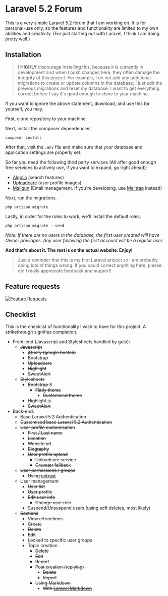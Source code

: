 # Laravel 5.2 Forum

This is a very simple Laravel 5.2 forum that I am working on. It is for personal-use only, so the features and functionality are limited to my own abilities and creativity. (For just starting out with Laravel, I think I am doing pretty well.)

## Installation

> I **HIGHLY** discourage installing this, because it is currently in development and when I push changes here; they often damage the integrity of this project.
> For example, I do not add any additional migrations to create or update columns in the database; I just edit the previous migrations and reset my database.
> I want to get everything correct before I say it's good enough to clone to your machine.

If you want to ignore the above statement, download, and use this for yourself, you may.

First, clone repository to your machine.

Next, install the composer dependencies.
```
composer install
```

After that, visit the `.env` file and make sure that your database and application settings are properly set.

So far you need the following third party services (All offer good enough free services to actively use, if you want to expand, go right ahead):

- [Algolia](https://www.algolia.com/) (search features)
- [Uploadcare](https://uploadcare.com/) (user profile images)
- [Mailgun](https://www.mailgun.com/) (Email management. If you're developing, use [Mailtrap](https://mailtrap.io/) instead)

Next, run the migrations.
```
php artisan migrate
```

Lastly, in order for the roles to work, we'll install the default roles.
```
php artisan migrate --seed
```

*Note: If there are no users in the database, the first user created will have Owner privilages. Any user following the first account will be a regular user.*

**And that's about it. The rest is on the actual website. Enjoy!**

> Just a reminder that this is my first Laravel project so I am probably doing lots of things wrong. If you could correct anything here, please do! I really appreciate feedback and support!

## Feature requests
[![Feature Requests](http://feathub.com/zaknes/forum?format=svg)](http://feathub.com/zaknes/forum)

## Checklist

This is the checklist of functionality I wish to have for this project. A strikethrough signifies completion.
- Front-end (Javascript and Stylesheets handled by gulp):
  - ~~Javascript~~
    - ~~jQuery (google hosted)~~
    - ~~Bootstrap~~
    - ~~Uploadcare~~
    - ~~Highlight~~
    - ~~SweetAlert~~
  - ~~Stylesheets~~
    - ~~Bootstrap 3~~
      - ~~Flatly theme~~
        - ~~Customised theme~~
    - ~~Highlight.js~~
    - ~~SweetAlert~~
- Back-end: 
  - ~~Base Laravel 5.2 Authentication~~
  - ~~Customised base Laravel 5.2 Authentication~~
  - ~~User profile customisation~~
    - ~~First / Last name~~
    - ~~Location~~
    - ~~Website url~~
    - ~~Biography~~
    - ~~User profile upload~~
      - ~~Uploadcare service~~
      - ~~Gravatar fallback~~
  - ~~User permissions / groups~~
    - ~~Using [entrust](https://github.com/Zizaco/entrust)~~
  - User management
    - ~~User list~~
    - ~~User profile~~
    - ~~Edit user info~~
      - ~~Change user role~~
    - Suspend/Unsuspend users (using soft deletes, most likely)
  - ~~Sections~~
    - ~~View all sections~~
    - ~~Create~~
    - ~~Delete~~
    - ~~Edit~~
    - Locked to specific user groups
    - Topic creation
      - ~~Delete~~
      - ~~Edit~~
      - ~~Report~~
      - ~~Post creation (replying)~~
        - ~~Delete~~
        - ~~Report~~
      - ~~Using Markdown~~
        - ~~With [Laravel Markdown](https://github.com/GrahamCampbell/Laravel-Markdown)~~
